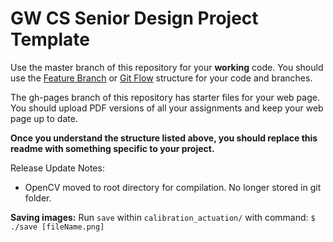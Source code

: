 # GW CS Senior Design Project Template

Use the master branch of this repository for your **working** code.  You should use the [Feature Branch](https://www.atlassian.com/git/tutorials/comparing-workflows/feature-branch-workflow) or [Git Flow](https://www.atlassian.com/git/tutorials/comparing-workflows/gitflow-workflow) structure for your code and branches.

The gh-pages branch of this repository has starter files for your web page. You should upload PDF versions of all your assignments and keep your web page up to date.

**Once you understand the structure listed above, you should replace this readme with something specific to your project.**

Release Update Notes:
- OpenCV moved to root directory for compilation. No longer stored in git folder.

**Saving images:**
Run `save` within `calibration_actuation/` 
with command: `$ ./save [fileName.png]`
